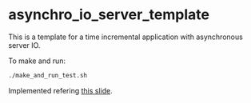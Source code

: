 # asynchro_io_server_template

This is a template for a time incremental application with asynchronous server IO.  

To make and run:  
```bash
./make_and_run_test.sh
```




Implemented refering [this slide](https://www.cscs.ch/fileadmin/user_upload/contents_publications/tutorials/fast_parallel_IO/SimpleAsyncIOServer_MC.pdf).
